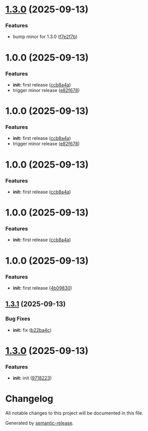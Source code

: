 # [1.3.0](https://github.com/omar-dulaimi/firescope/compare/v1.2.0...v1.3.0) (2025-09-13)

### Features

- bump minor for 1.3.0 ([f7e2f7b](https://github.com/omar-dulaimi/firescope/commit/f7e2f7bad8bff5a91a343178467446fe72a18654))

# 1.0.0 (2025-09-13)

### Features

- **init:** first release ([ccb8a4a](https://github.com/omar-dulaimi/firescope/commit/ccb8a4aea4eaf5395eef2518b649903c0ee0bfe7))
- trigger minor release ([e82f678](https://github.com/omar-dulaimi/firescope/commit/e82f6781c13fedd7126d2670b795a6e2721fb9d1))

# 1.0.0 (2025-09-13)

### Features

- **init:** first release ([ccb8a4a](https://github.com/omar-dulaimi/firescope/commit/ccb8a4aea4eaf5395eef2518b649903c0ee0bfe7))
- trigger minor release ([e82f678](https://github.com/omar-dulaimi/firescope/commit/e82f6781c13fedd7126d2670b795a6e2721fb9d1))

# 1.0.0 (2025-09-13)

### Features

- **init:** first release ([ccb8a4a](https://github.com/omar-dulaimi/firescope/commit/ccb8a4aea4eaf5395eef2518b649903c0ee0bfe7))

# 1.0.0 (2025-09-13)

### Features

- **init:** first release ([ccb8a4a](https://github.com/omar-dulaimi/firescope/commit/ccb8a4aea4eaf5395eef2518b649903c0ee0bfe7))

# 1.0.0 (2025-09-13)

### Features

- **init:** first release ([4b09830](https://github.com/omar-dulaimi/firescope/commit/4b098303aee1504e969da00bc83b5f8c7fd6b08d))

## [1.3.1](https://github.com/omar-dulaimi/firescope/compare/v1.3.0...v1.3.1) (2025-09-13)

### Bug Fixes

- **init:** fix ([b22ba4c](https://github.com/omar-dulaimi/firescope/commit/b22ba4c0c46b4642a24a7500cc33f66557e394f7))

# [1.3.0](https://github.com/omar-dulaimi/firescope/compare/v1.2.0...v1.3.0) (2025-09-13)

### Features

- **init:** init ([9718223](https://github.com/omar-dulaimi/firescope/commit/9718223617b46768156da7775dfa91b239a158c4))

# Changelog

All notable changes to this project will be documented in this file.

Generated by [semantic-release](https://github.com/semantic-release/semantic-release).
